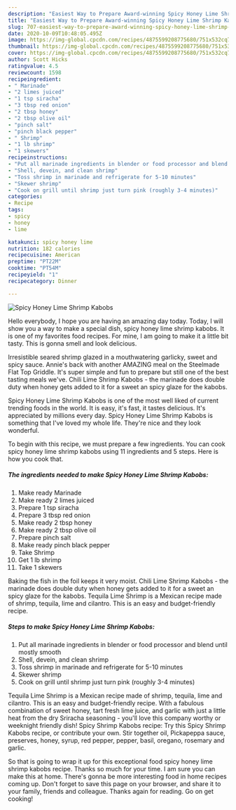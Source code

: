 ```yaml
---
description: "Easiest Way to Prepare Award-winning Spicy Honey Lime Shrimp Kabobs"
title: "Easiest Way to Prepare Award-winning Spicy Honey Lime Shrimp Kabobs"
slug: 707-easiest-way-to-prepare-award-winning-spicy-honey-lime-shrimp-kabobs
date: 2020-10-09T10:48:05.495Z
image: https://img-global.cpcdn.com/recipes/4875599208775680/751x532cq70/spicy-honey-lime-shrimp-kabobs-recipe-main-photo.jpg
thumbnail: https://img-global.cpcdn.com/recipes/4875599208775680/751x532cq70/spicy-honey-lime-shrimp-kabobs-recipe-main-photo.jpg
cover: https://img-global.cpcdn.com/recipes/4875599208775680/751x532cq70/spicy-honey-lime-shrimp-kabobs-recipe-main-photo.jpg
author: Scott Hicks
ratingvalue: 4.5
reviewcount: 1598
recipeingredient:
- " Marinade"
- "2 limes juiced"
- "1 tsp siracha"
- "3 tbsp red onion"
- "2 tbsp honey"
- "2 tbsp olive oil"
- "pinch salt"
- "pinch black pepper"
- " Shrimp"
- "1 lb shrimp"
- "1 skewers"
recipeinstructions:
- "Put all marinade ingredients in blender or food processor and blend until mostly smooth"
- "Shell, devein, and clean shrimp"
- "Toss shrimp in marinade and refrigerate for 5-10 minutes"
- "Skewer shrimp"
- "Cook on grill until shrimp just turn pink (roughly 3-4 minutes)"
categories:
- Recipe
tags:
- spicy
- honey
- lime

katakunci: spicy honey lime 
nutrition: 182 calories
recipecuisine: American
preptime: "PT22M"
cooktime: "PT54M"
recipeyield: "1"
recipecategory: Dinner

---
```



![Spicy Honey Lime Shrimp Kabobs](https://img-global.cpcdn.com/recipes/4875599208775680/751x532cq70/spicy-honey-lime-shrimp-kabobs-recipe-main-photo.jpg)

Hello everybody, I hope you are having an amazing day today. Today, I will show you a way to make a special dish, spicy honey lime shrimp kabobs. It is one of my favorites food recipes. For mine, I am going to make it a little bit tasty. This is gonna smell and look delicious.

Irresistible seared shrimp glazed in a mouthwatering garlicky, sweet and spicy sauce. Annie&#39;s back with another AMAZING meal on the Steelmade Flat Top Griddle. It&#39;s super simple and fun to prepare but still one of the best tasting meals we&#39;ve. Chili Lime Shrimp Kabobs - the marinade does double duty when honey gets added to it for a sweet an spicy glaze for the kabobs.

Spicy Honey Lime Shrimp Kabobs is one of the most well liked of current trending foods in the world. It is easy, it's fast, it tastes delicious. It's appreciated by millions every day. Spicy Honey Lime Shrimp Kabobs is something that I've loved my whole life. They're nice and they look wonderful.


To begin with this recipe, we must prepare a few ingredients. You can cook spicy honey lime shrimp kabobs using 11 ingredients and 5 steps. Here is how you cook that.

<!--inarticleads1-->

##### The ingredients needed to make Spicy Honey Lime Shrimp Kabobs:

1. Make ready  Marinade
1. Make ready 2 limes juiced
1. Prepare 1 tsp siracha
1. Prepare 3 tbsp red onion
1. Make ready 2 tbsp honey
1. Make ready 2 tbsp olive oil
1. Prepare pinch salt
1. Make ready pinch black pepper
1. Take  Shrimp
1. Get 1 lb shrimp
1. Take 1 skewers


Baking the fish in the foil keeps it very moist. Chili Lime Shrimp Kabobs - the marinade does double duty when honey gets added to it for a sweet an spicy glaze for the kabobs. Tequila Lime Shrimp is a Mexican recipe made of shrimp, tequila, lime and cilantro. This is an easy and budget-friendly recipe. 

<!--inarticleads2-->

##### Steps to make Spicy Honey Lime Shrimp Kabobs:

1. Put all marinade ingredients in blender or food processor and blend until mostly smooth
1. Shell, devein, and clean shrimp
1. Toss shrimp in marinade and refrigerate for 5-10 minutes
1. Skewer shrimp
1. Cook on grill until shrimp just turn pink (roughly 3-4 minutes)


Tequila Lime Shrimp is a Mexican recipe made of shrimp, tequila, lime and cilantro. This is an easy and budget-friendly recipe. With a fabulous combination of sweet honey, tart fresh lime juice, and garlic with just a little heat from the dry Sriracha seasoning - you&#39;ll love this company worthy or weeknight friendly dish! Spicy Shrimp Kabobs recipe: Try this Spicy Shrimp Kabobs recipe, or contribute your own. Stir together oil, Pickapeppa sauce, preserves, honey, syrup, red pepper, pepper, basil, oregano, rosemary and garlic. 

So that is going to wrap it up for this exceptional food spicy honey lime shrimp kabobs recipe. Thanks so much for your time. I am sure you can make this at home. There's gonna be more interesting food in home recipes coming up. Don't forget to save this page on your browser, and share it to your family, friends and colleague. Thanks again for reading. Go on get cooking!
